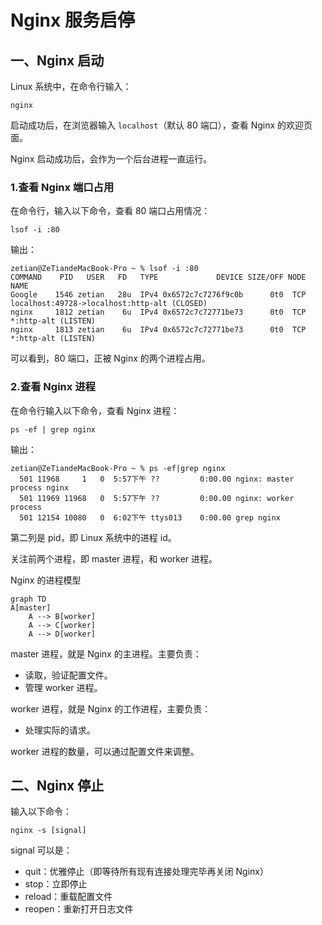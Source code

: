 # Nginx 服务启停

## 一、Nginx 启动

Linux 系统中，在命令行输入：

````shell
nginx
````

启动成功后，在浏览器输入 `localhost`（默认 80 端口），查看 Nginx 的欢迎页面。

Nginx 启动成功后，会作为一个后台进程一直运行。

### 1.查看 Nginx 端口占用

在命令行，输入以下命令，查看 80 端口占用情况：

```shell
lsof -i :80
```

输出：

```shell
zetian@ZeTiandeMacBook-Pro ~ % lsof -i :80
COMMAND    PID   USER   FD   TYPE             DEVICE SIZE/OFF NODE NAME
Google    1546 zetian   28u  IPv4 0x6572c7c7276f9c0b      0t0  TCP localhost:49728->localhost:http-alt (CLOSED)
nginx     1812 zetian    6u  IPv4 0x6572c7c72771be73      0t0  TCP *:http-alt (LISTEN)
nginx     1813 zetian    6u  IPv4 0x6572c7c72771be73      0t0  TCP *:http-alt (LISTEN)
```

可以看到，80 端口，正被 Nginx 的两个进程占用。

### 2.查看 Nginx 进程

在命令行输入以下命令，查看 Nginx 进程：

```shell
ps -ef | grep nginx
```

输出：

```shell
zetian@ZeTiandeMacBook-Pro ~ % ps -ef|grep nginx
  501 11968     1   0  5:57下午 ??         0:00.00 nginx: master process nginx
  501 11969 11968   0  5:57下午 ??         0:00.00 nginx: worker process
  501 12154 10080   0  6:02下午 ttys013    0:00.00 grep nginx
```

第二列是 pid，即 Linux 系统中的进程 id。

关注前两个进程，即 master 进程，和 worker 进程。

Nginx 的进程模型

```mermaid
graph TD
A[master]
    A --> B[worker]
    A --> C[worker]
    A --> D[worker]
```

master 进程，就是 Nginx 的主进程。主要负责：

- 读取，验证配置文件。
- 管理 worker 进程。

worker 进程，就是 Nginx 的工作进程，主要负责：

- 处理实际的请求。

worker 进程的数量，可以通过配置文件来调整。

## 二、Nginx 停止

输入以下命令：

```shell
nginx -s [signal]
```

signal 可以是：

- quit：优雅停止（即等待所有现有连接处理完毕再关闭 Nginx）
- stop：立即停止
- reload：重载配置文件
- reopen：重新打开日志文件
